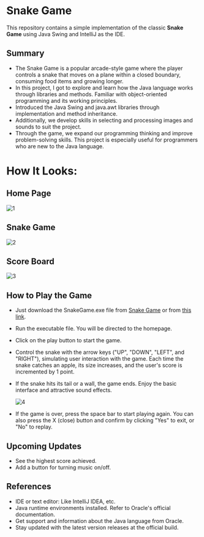 # Snake Game

This repository contains a simple implementation of the classic **Snake Game** using Java Swing and IntelliJ as the IDE.

## Summary

* The Snake Game is a popular arcade-style game where the player controls a snake that moves on a plane within a closed boundary, consuming food items and growing longer.
* In this project, I got to explore and learn how the Java language works through libraries and methods. Familiar with object-oriented programming and its working principles.
* Introduced the Java Swing and java.awt libraries through implementation and method inheritance.
* Additionally, we develop skills in selecting and processing images and sounds to suit the project.
* Through the game, we expand our programming thinking and improve problem-solving skills. This project is especially useful for programmers who are new to the Java language.

# How It Looks: #

## Home Page ##
![1](https://github.com/shubhambharti4716/SnakeGame/assets/107488607/b7ad1f8d-4755-4226-8365-ef34ab63276e)

## Snake Game ##
![2](https://github.com/shubhambharti4716/SnakeGame/assets/107488607/28360fd8-bcc1-488d-802d-d9a32dd63a61)

## Score Board ##
![3](https://github.com/shubhambharti4716/SnakeGame/assets/107488607/a480af10-5d43-44c0-a637-3388242d5e96)

## How to Play the Game

* Just download the SnakeGame.exe file from [Snake Game](https://drive.google.com/drive/folders/1_SWx1VFqypE7UEm12cEIN91LdKU0NRzI) or from [this link](https://drive.google.com/drive/folders/1_SWx1VFqypE7UEm12cEIN91LdKU0NRzI).

* Run the executable file. You will be directed to the homepage.

* Click on the play button to start the game.
* Control the snake with the arrow keys ("UP", "DOWN", "LEFT", and "RIGHT"), simulating user interaction with the game. Each time the snake catches an apple, its size increases, and the user's score is incremented by 1 point.
* If the snake hits its tail or a wall, the game ends. Enjoy the basic interface and attractive sound effects.
  
  ![4](https://github.com/shubhambharti4716/SnakeGame/assets/107488607/5f3418af-e48c-4b06-a2ba-685b5e17cc80)

* If the game is over, press the space bar to start playing again. You can also press the X (close) button and confirm by clicking "Yes" to exit, or "No" to replay.

## Upcoming Updates

* See the highest score achieved.
* Add a button for turning music on/off.

## References

* IDE or text editor: Like IntelliJ IDEA, etc.
* Java runtime environments installed. Refer to Oracle's official documentation.
* Get support and information about the Java language from Oracle.
* Stay updated with the latest version releases at the official build.

